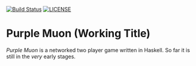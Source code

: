 [![Build Status](https://travis-ci.org/r-raymond/purple-muon.svg?branch=master)](https://travis-ci.org/r-raymond/purple-muon) [![LICENSE](https://img.shields.io/badge/LICENSE-GPL--3-brightgreen.svg)](https://www.gnu.org/licenses/gpl-3.0.en.html)

Purple Muon (Working Title)
==========================

_Purple Muon_ is a networked two player game written in Haskell. So far it is
still in the _very_ early stages.
